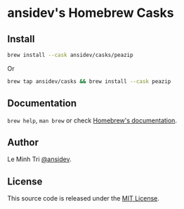 # ansidev's Homebrew Casks

## Install

```sh
brew install --cask ansidev/casks/peazip
```

Or

```sh
brew tap ansidev/casks && brew install --cask peazip
```

## Documentation

`brew help`, `man brew` or check [Homebrew's documentation](https://docs.brew.sh).

## Author

Le Minh Tri [@ansidev](https://ansidev.xyz/about).

## License

This source code is released under the [MIT License](/LICENSE).
